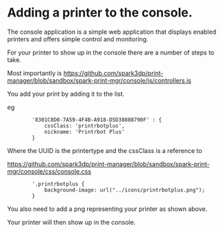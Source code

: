 Adding a printer to the console.
===========

The console application is a simple web application that displays enabled printers and offers simple control and monitoring.

For your printer to show up in the console there are a number of steps to take.

Most importantly is https://github.com/spark3dp/print-manager/blob/sandbox/spark-print-mgr/console/js/controllers.js

You add your print by adding it to the list.

eg

            '8301C8D0-7A59-4F4B-A918-D5D38888790F' : {
                cssClass: 'printrbotplus',
                nickname: 'Printrbot Plus'
            }


Where the UUID is the printertype and the cssClass is a reference to 

https://github.com/spark3dp/print-manager/blob/sandbox/spark-print-mgr/console/css/console.css

            '.printrbotplus {
                background-image: url("../icons/printrbotplus.png");
            }

You also need to add a png representing your printer as shown above.

Your printer will then show up in the console.

